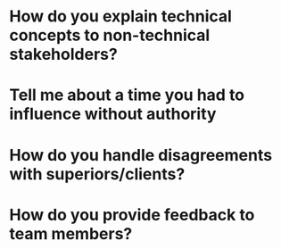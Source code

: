 # How do you explain technical concepts to non-technical stakeholders?
# Tell me about a time you had to influence without authority
# How do you handle disagreements with superiors/clients?
# How do you provide feedback to team members?

# 
